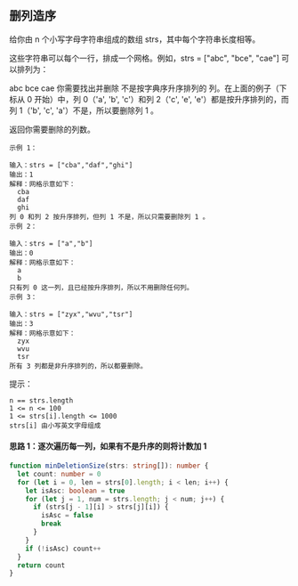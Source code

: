 ## 删列造序

给你由 n 个小写字母字符串组成的数组 strs，其中每个字符串长度相等。

这些字符串可以每个一行，排成一个网格。例如，strs = ["abc", "bce", "cae"] 可以排列为：

abc
bce
cae
你需要找出并删除 不是按字典序升序排列的 列。在上面的例子（下标从 0 开始）中，列 0（'a', 'b', 'c'）和列 2（'c', 'e', 'e'）都是按升序排列的，而列 1（'b', 'c', 'a'）不是，所以要删除列 1 。

返回你需要删除的列数。

```
示例 1：

输入：strs = ["cba","daf","ghi"]
输出：1
解释：网格示意如下：
  cba
  daf
  ghi
列 0 和列 2 按升序排列，但列 1 不是，所以只需要删除列 1 。
示例 2：

输入：strs = ["a","b"]
输出：0
解释：网格示意如下：
  a
  b
只有列 0 这一列，且已经按升序排列，所以不用删除任何列。
示例 3：

输入：strs = ["zyx","wvu","tsr"]
输出：3
解释：网格示意如下：
  zyx
  wvu
  tsr
所有 3 列都是非升序排列的，所以都要删除。
```

提示：

```
n == strs.length
1 <= n <= 100
1 <= strs[i].length <= 1000
strs[i] 由小写英文字母组成
```

#### 思路 1：逐次遍历每一列，如果有不是升序的则将计数加 1

```typescript
function minDeletionSize(strs: string[]): number {
  let count: number = 0
  for (let i = 0, len = strs[0].length; i < len; i++) {
    let isAsc: boolean = true
    for (let j = 1, num = strs.length; j < num; j++) {
      if (strs[j - 1][i] > strs[j][i]) {
        isAsc = false
        break
      }
    }
    if (!isAsc) count++
  }
  return count
}
```
